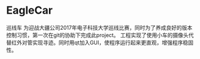 # EagleCar
巡线车
为迎战大疆公司2017年电子科技大学巡线比赛，同时为了养成良好的版本控制习惯，第一次在git的协助下完成此project。
工程实现了使用小车的摄像头代替红外对管实现寻迹。同时用qt加入GUI，使程序运行起来更直观，增强程序稳固性。
